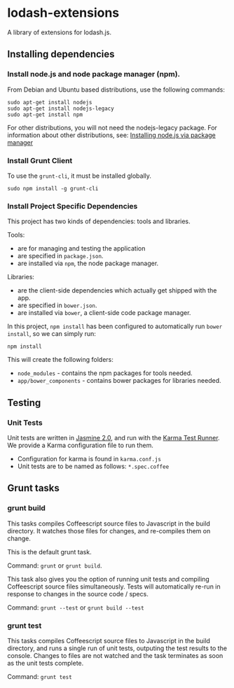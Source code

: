 # lodash-extensions

A library of extensions for lodash.js.


## Installing dependencies


### Install node.js and node package manager (npm).

From Debian and Ubuntu based distributions, use the following commands:

```
sudo apt-get install nodejs
sudo apt-get install nodejs-legacy
sudo apt-get install npm
```

For other distributions, you will not need the nodejs-legacy package. For information about other distributions, see:
[Installing node.js via package manager](https://github.com/joyent/node/wiki/Installing-Node.js-via-package-manager)


### Install Grunt Client

To use the `grunt-cli`, it must be installed globally.

```
sudo npm install -g grunt-cli
```


### Install Project Specific Dependencies

This project has two kinds of dependencies: tools and libraries.

Tools:

*  are for managing and testing the application
*  are specified in `package.json`.
*  are installed via `npm`, the node package manager.

Libraries:

*  are the client-side dependencies which actually get shipped with the app.
*  are specified in `bower.json`.
*  are installed via `bower`, a client-side code package manager.

In this project, `npm install` has been configured to automatically run `bower install`, so we can simply run:

```
npm install
```

This will create the following folders:

* `node_modules` - contains the npm packages for tools needed.
* `app/bower_components` - contains bower packages for libraries needed.



## Testing


### Unit Tests

Unit tests are written in [Jasmine 2.0](http://jasmine.github.io/), and run with the [Karma Test Runner](http://karma-runner.github.io/0.12/index.html). We provide a Karma configuration file to run them.

* Configuration for karma is found in `karma.conf.js`
* Unit tests are to be named as follows: `*.spec.coffee`



## Grunt tasks


### grunt build 

This tasks compiles Coffeescript source files to Javascript in the build directory. It watches those files for changes, and re-compiles them on change.

This is the default grunt task.

Command: `grunt` or `grunt build`.

This task also gives you the option of running unit tests and compiling Coffeescript source files simultaneously. Tests will automatically re-run in response to changes in the source code / specs.

Command: `grunt --test` or `grunt build --test`


### grunt test

This tasks compiles Coffeescript source files to Javascript in the build directory, and runs a single run of unit tests, outputing the test results to the console. Changes to files are not watched and the task terminates as soon as the unit tests complete.

Command: `grunt test`
